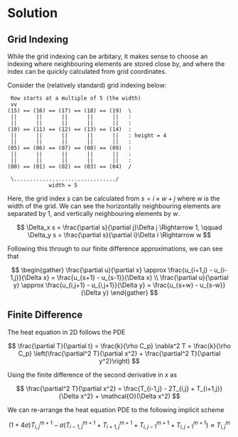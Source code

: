 # Solution

## Grid Indexing

While the grid indexing can be arbitary, it makes sense to choose an indexing
where neighbouring elements are stored close by, and where the index can be
quickly calculated from grid coordinates.

Consider the (relatively standard) grid indexing below:

```
 Row starts at a multiple of 5 (the width)
 vv
(15) == (16) == (17) == (18) == (19)  \
 ||      ||      ||      ||      ||   :
 ||      ||      ||      ||      ||   :
(10) == (11) == (12) == (13) == (14)  :
 ||      ||      ||      ||      ||   : height = 4
 ||      ||      ||      ||      ||   :
(05) == (06) == (07) == (08) == (09)  :
 ||      ||      ||      ||      ||   :
 ||      ||      ||      ||      ||   :
(00) == (01) == (02) == (03) == (04)  /

 \................................/
             width = 5
```

Here, the grid index $s$ can be calculated from $s = i\times w + j$ where $w$
is the width of the grid. We can see the horizontally neighbouring elements are
separated by 1, and vertically neighbouring elements by $w$.

$$
\Delta_x s = \frac{\partial s}{\partial j}\Delta j \Rightarrow 1,
\qquad
\Delta_y s = \frac{\partial s}{\partial i}\Delta i \Rightarrow w
$$

Following this through to our finite difference approximations, we can see that

$$
\begin{gather}
\frac{\partial u}{\partial x}
\approx \frac{u_{i+1,j} - u_{i-1,j}}{\Delta x}
= \frac{u_{s+1} - u_{s-1}}{\Delta x}
\\
\frac{\partial u}{\partial y}
\approx \frac{u_{i,j+1} - u_{i,j+1}}{\Delta y}
= \frac{u_{s+w} - u_{s-w}}{\Delta y}
\end{gather}
$$

## Finite Difference

The heat equation in 2D follows the PDE

$$
\frac{\partial T}{\partial t}
= \frac{k}{\rho C_p} \nabla^2 T
= \frac{k}{\rho C_p} \left(\frac{\partial^2 T}{\partial x^2} + \frac{\partial^2 T}{\partial y^2}\right)
$$

Using the finite difference of the second derivative in $x$ as

$$
\frac{\partial^2 T}{\partial x^2} = \frac{T_{i-1,j} - 2T_{i,j} +
T_{i+1,j}}{\Delta x^2} + \mathcal{O}(\Delta x^2)
$$

We can re-arrange the heat equation PDE to the following implicit scheme

$$
(1+4\sigma)T_{i,j}^{m+1} -
\sigma \left(
T_{i-1,j}^{m+1} +
T_{i+1,j}^{m+1} +
T_{i,j-1}^{m+1} +
T_{i,j+1}^{m+1}
\right) \approx T_{i,j}^m
$$
